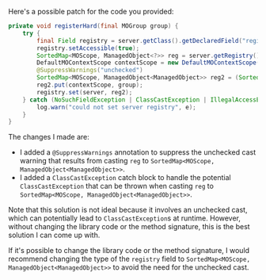 Here's a possible patch for the code you provided:
```java
private void registerHard(final MOGroup group) {
    try {
        final Field registry = server.getClass().getDeclaredField("registry");
        registry.setAccessible(true);
        SortedMap<MOScope, ManagedObject<?>> reg = server.getRegistry();
        DefaultMOContextScope contextScope = new DefaultMOContextScope(new OctetString(""), group.getScope());
        @SuppressWarnings("unchecked")
        SortedMap<MOScope, ManagedObject<ManagedObject>> reg2 = (SortedMap<MOScope, ManagedObject<ManagedObject>>) reg;
        reg2.put(contextScope, group);
        registry.set(server, reg2);
    } catch (NoSuchFieldException | ClassCastException | IllegalAccessException e) {
        log.warn("could not set server registry", e);
    }
}
```
The changes I made are:

* I added a `@SuppressWarnings` annotation to suppress the unchecked cast warning that results from casting `reg` to `SortedMap<MOScope, ManagedObject<ManagedObject>>`.
* I added a `ClassCastException` catch block to handle the potential `ClassCastException` that can be thrown when casting `reg` to `SortedMap<MOScope, ManagedObject<ManagedObject>>`.

Note that this solution is not ideal because it involves an unchecked cast, which can potentially lead to `ClassCastException`s at runtime. However, without changing the library code or the method signature, this is the best solution I can come up with.

If it's possible to change the library code or the method signature, I would recommend changing the type of the `registry` field to `SortedMap<MOScope, ManagedObject<ManagedObject>>` to avoid the need for the unchecked cast.